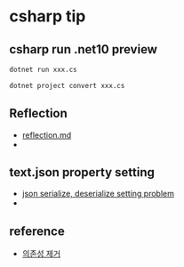 # csharp tip 

## csharp run .net10 preview

```sh
dotnet run xxx.cs
```

```sh
dotnet project convert xxx.cs
```

## Reflection

- [reflection.md](./reflection/reflection.md)  
- 


## text.json property setting 

- [json serialize, deserialize setting problem](./jsonproperty/README.md)
- 
  

## reference 

- [의존성 제거](https://learn.microsoft.com/ko-kr/troubleshoot/power-platform/dataverse/working-with-solutions/circular-dependencies-between-solutions)  

